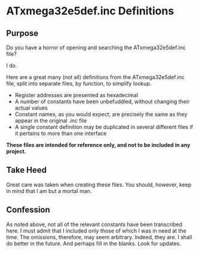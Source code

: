 # ATxmega32e5def.inc Definitions
## Purpose
Do you have a horror of opening and searching the ATxmega32e5def.inc file?

I do.

Here are a great many (not all) definitions from the ATxmega32e5def.inc file,
split into separate files, by function, to simplify lookup.
- Register addresses are presented as hexadecimal
- A number of constants have been unbefuddled, without changing their actual values
- Constant names, as you would expect, are precisely the same as they appear in the
original .inc file
- A single constant definition may be duplicated in several different files if it
pertains to more than one interface

**These files are intended for reference only, and not to be included in any project.**

## Take Heed
Great care was taken when creating these files. You should, however, keep in
mind that I am but a mortal man.

## Confession
As noted above, not all of the relevant constants have been transcribed here.
I must admit that I included only those of which I was in need at the time.
The omissions, therefore, may seem arbitrary. Indeed, they are. I shall do
better in the future. And perhaps fill in the blanks. Look for updates.
